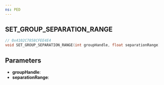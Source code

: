 ```yaml
---
ns: PED
---
```

## SET_GROUP_SEPARATION_RANGE

```c
// 0x4102C7858CFEE4E4
void SET_GROUP_SEPARATION_RANGE(int groupHandle, float separationRange);
```

## Parameters
* **groupHandle**:
* **separationRange**:
